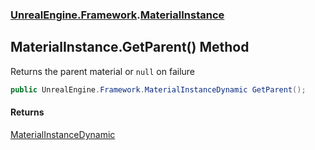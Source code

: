 ### [UnrealEngine.Framework](./UnrealEngine-Framework.md 'UnrealEngine.Framework').[MaterialInstance](./MaterialInstance.md 'UnrealEngine.Framework.MaterialInstance')
## MaterialInstance.GetParent() Method
Returns the parent material or `null` on failure  
```csharp
public UnrealEngine.Framework.MaterialInstanceDynamic GetParent();
```
#### Returns
[MaterialInstanceDynamic](./MaterialInstanceDynamic.md 'UnrealEngine.Framework.MaterialInstanceDynamic')  
